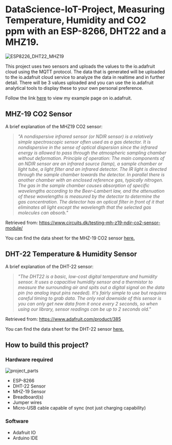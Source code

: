 # DataScience-IoT-Project, Measuring Temperature, Humidity and CO2 ppm with an ESP-8266, DHT22 and a MHZ19.

![ESP8226_DHT22_MHZ19](https://user-images.githubusercontent.com/103762292/163602142-9362232b-c31f-4ccc-9905-40ef79275244.jpg)

This project uses two sensors and uploads the values to the io.adafruit cloud using the MQTT protocol. The data that is generated will be uploaded to the io.adafruit cloud service to analyze the data in realtime and in further detail.
There will be 3 values uploaded and you can use the io.adafruit analytical tools to display these to your own personal preference. 

Follow the link [here](https://io.adafruit.com/Shaolu/dashboards/temperature-and-humidity) to view my example page on io.adafruit.

## MHZ-19 CO2 Sensor

A brief explanation of the MHZ19 CO2 sensor:

> *"A nondispersive infrared sensor (or NDIR sensor) is a relatively simple spectroscopic sensor often used as a gas detector. It is nondispersive in the sense of optical dispersion since the infrared energy is allowed to pass through the atmospheric sampling chamber without deformation.
Principle of operation:
The main components of an NDIR sensor are an infrared source (lamp), a sample chamber or light tube, a light filter and an infrared detector. The IR light is directed through the sample chamber towards the detector. In parallel there is another chamber with an enclosed reference gas, typically nitrogen. The gas in the sample chamber causes absorption of specific wavelengths according to the Beer–Lambert law, and the attenuation of these wavelengths is measured by the detector to determine the gas concentration. The detector has an optical filter in front of it that eliminates all light except the wavelength that the selected gas molecules can absorb."* 

Retrieved from: https://www.circuits.dk/testing-mh-z19-ndir-co2-sensor-module/

You can find the data sheet for the MHZ-19 CO2 sensor [here.](https://www.winsen-sensor.com/d/files/infrared-gas-sensor/mh-z19b-co2-ver1_0.pdf)

## DHT-22 Temperature & Humidity Sensor

A brief explanation of the DHT-22 sensor:

> *"The DHT22 is a basic, low-cost digital temperature and humidity sensor. It uses a capacitive humidity sensor and a thermistor to measure the surrounding air and spits out a digital signal on the data pin (no analog input pins needed). It's fairly simple to use but requires careful timing to grab data. The only real downside of this sensor is you can only get new data from it once every 2 seconds, so when using our library, sensor readings can be up to 2 seconds old."*

Retrieved from: https://www.adafruit.com/product/385

You can find the data sheet for the DHT-22 sensor [here.](https://www.sparkfun.com/datasheets/Sensors/Temperature/DHT22.pdf)

## How to build this project?

### Hardware required

![project_parts](https://user-images.githubusercontent.com/103762292/163607917-80506998-b1e0-41a8-b5e2-9f509635acbf.jpg)

  - ESP-8266
  - DHT-22 Sensor
  - MHZ-19 Sensor
  - Breadboard(s)
  - Jumper wires
  - Micro-USB cable capable of sync (not just charging capability)

### Software

  - Adafruit IO
  - Arduino IDE
